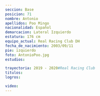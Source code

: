 ```yaml
---
seccion: Base
posicion: 71
nombre: Antonio
apellidos: Poo Mingo
nacionalidad: Español
demarcacion: Lateral Izquierdo
estatura: 176 cm
equipo_actual: Real Racing Club DH
fecha_de_nacimiento: 2003/09/11
pie: izquierdo
foto: AntonioPoo.jpg
estudios:

trayectoria: 2019 - 2020#Real Racing Club
titulos:
logros:

video:
---
```

